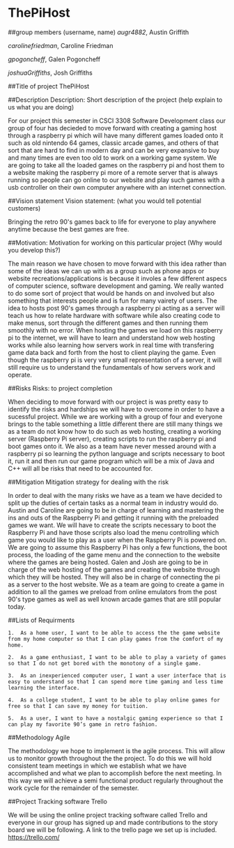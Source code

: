 # ThePiHost

##group members (username, name)
*augr4882*, Austin Griffith

*carolinefriedman*, Caroline Friedman

*gpogoncheff*, Galen Pogoncheff

*joshuaGriffiths*, Josh Griffiths

##Title of project
  ThePiHost

##Description
  Description: Short description of the project (help explain to us what you are doing)
  
  For our project this semester in CSCI 3308 Software Development class our group of four has decieded to move forward with creating a gaming host through a raspberry pi which will have many different games loaded onto it such as old nintendo 64 games, classic arcade games, and others of that sort that are hard to find in modern day and can be very expansive to buy and many times are even too old to work on a working game system. We are going to take all the loaded games on the raspberry pi and host them to a website making the raspberry pi more of a remote server that is always running so people can go online to our website and play such games with a usb controller on their own computer anywhere with an internet connection. 


##Vision statement
  Vision statement: (what you would tell potential customers)
  
  Bringing the retro 90's games back to life for everyone to play anywhere anytime because the best games are free.

##Motivation: 
  Motivation for working on this particular project (Why would you develop this?)
  
  The main reason we have chosen to move forward with this idea rather than some of the ideas we can up with as a group such as phone apps or website recreations/applications is because it involes a few different aspecs of computer science, software development and gaming. We really wanted to do some sort of project that would be hands on and involved but also something that interests people and is fun for many vairety of users. The idea to hosts post 90's games through a raspberry pi acting as a server will teach us how to relate hardware with software while also creating code to make menus, sort through the different games and then running them smoothly with no error. When hosting the games we load on this raspberry pi to the internet, we will have to learn and understand how web hosting works while also learning how servers work in real time with transfering game data back and forth from the host to client playing the game. Even though the raspberry pi is very very small representation of a server, it will still require us to understand the fundamentals of how servers work and operate.

##Risks
  Risks: to project completion 
  
  When deciding to move forward with our project is was pretty easy to identify the risks and hardships we will have to overcome in order to have a sucessful project. While we are working with a group of four and everyone brings to the table something a little different there are still many things we as a team do not know how to do such as web hosting, creating a working server (Raspberry Pi server), creating scripts to run the raspberry pi and boot games onto it. We also as a team have never messed around with a raspberry pi so learning the python language and scripts necessary to boot it, run it and then run our game program which will be a mix of Java and C++ will all be risks that need to be accounted for.  
  
##Mitigation 
  Mitigation strategy for dealing with the risk  
  
  In order to deal with the many risks we have as a team we have decided to split up the duties of certain tasks as a normal team in industry would do. Austin and Caroline are going to be in charge of learning and mastering the ins and outs of the Raspberry Pi and getting it running with the preloaded games we want. We will have to create the scripts necessary to boot the Raspberry Pi and have those scripts also load the menu controlling which game you would like to play as a user when the Raspberry Pi is powered on. We are going to assume this Raspberry Pi has only a few functions, the boot process, the loading of the game menu and the connection to the website where the games are being hosted. Galen and Josh are going to be in charge of the web hosting of the games and creating the website through which they will be hosted. They will also be in charge of connecting the pi as a server to the host website. We as a team are going to create a game in addition to all the games we preload from online emulators from the post 90's type games as well as well known arcade games that are still popular today. 
  
##Lists of Requirments

    1.  As a home user, I want to be able to access the the game website from my home computer so that I can play games from the comfort of my home.

    2.  As a game enthusiast, I want to be able to play a variety of games so that I do not get bored with the monotony of a single game.

    3.  As an inexperienced computer user, I want a user interface that is easy to understand so that I can spend more time gaming and less time learning the interface.

    4.  As a college student, I want to be able to play online games for free so that I can save my money for tuition.

    5.  As a user, I want to have a nostalgic gaming experience so that I can play my favorite 90’s game in retro fashion.
    
##Methodology
  Agile
    
  The methodology we hope to implement is the agile process. This will allow us to monitor growth throughout the the project. To do this we will hold consistent team meetings in which we establish what we have accomplished and what we plan to accomplish before the next meeting. In this way we will achieve a semi functional product regularly throughout the work cycle for the remainder of the semester.
  
  
##Project Tracking software
  Trello
  
  We will be using the online project tracking software called Trello and everyone in our group has signed up and made contributions to the story board we will be following. A link to the trello page we set up is included. 
  https://trello.com/
  
  

  
